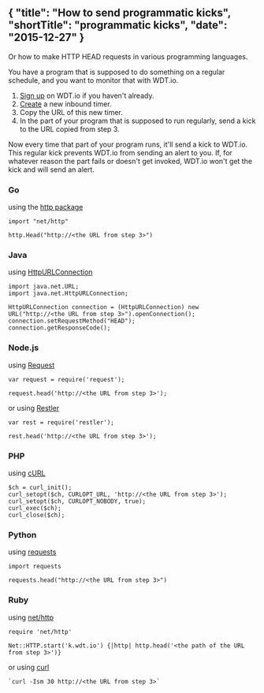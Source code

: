 {
  "title": "How to send programmatic kicks",
  "shortTitle": "programmatic kicks",
  "date": "2015-12-27"
}
---
Or how to make HTTP HEAD requests in various programming languages.

You have a program that is supposed to do something on a regular schedule, and you want to monitor that with WDT.io. 

1. [Sign up](https://wdt.io/signup) on WDT.io if you haven't already.
2. [Create](inbound_timer.html) a new inbound timer.
3. Copy the URL of this new timer.
4. In the part of your program that is supposed to run regularly, send a kick to the URL copied from step 3.

Now every time that part of your program runs, it'll send a kick to WDT.io. This regular kick prevents WDT.io from sending an alert to you. If, for whatever reason the part fails or doesn't get invoked, WDT.io won't get the kick and will send an alert.


### Go

using the [http package](https://golang.org/pkg/net/http/#Client.Head)

```
import "net/http"

http.Head("http://<the URL from step 3>")
```


### Java

using [HttpURLConnection](https://docs.oracle.com/javase/7/docs/api/java/net/HttpURLConnection.html)

```
import java.net.URL;
import java.net.HttpURLConnection;

HttpURLConnection connection = (HttpURLConnection) new URL("http://<the URL from step 3>").openConnection();
connection.setRequestMethod("HEAD");
connection.getResponseCode();
```


### Node.js

using [Request](https://github.com/request/request)

```
var request = require('request');

request.head('http://<the URL from step 3>');
```

or using [Restler](https://github.com/danwrong/restler)

```
var rest = require('restler');

rest.head('http://<the URL from step 3>');
```


### PHP

using [cURL](http://php.net/manual/en/ref.curl.php)

```
$ch = curl_init();
curl_setopt($ch, CURLOPT_URL, 'http://<the URL from step 3>');
curl_setopt($ch, CURLOPT_NOBODY, true);
curl_exec($ch);
curl_close($ch);
```


### Python

using [requests](http://docs.python-requests.org/en/latest/user/quickstart/#make-a-request)

```
import requests

requests.head("http://<the URL from step 3>")
```


### Ruby

using [net/http](http://ruby-doc.org/stdlib/libdoc/net/http/rdoc/Net/HTTP.html)

```
require 'net/http'

Net::HTTP.start('k.wdt.io') {|http| http.head('<the path of the URL from step 3>')}
```

or using [curl](http://www.ruby-doc.org/core/Kernel.html#method-i-60)

```
`curl -Ism 30 http://<the URL from step 3>`
```
